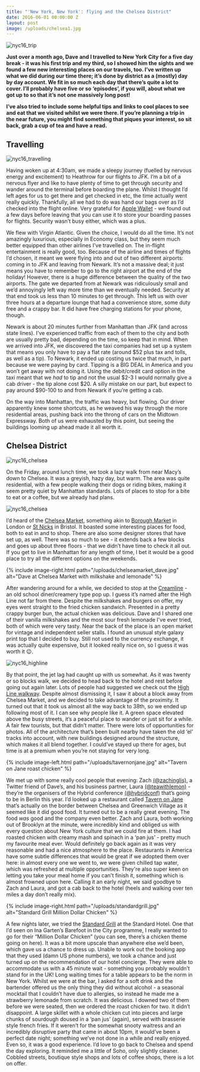 ```yaml
---
title: "'New York, New York': flying and the Chelsea District"
date: 2016-06-01 00:00:00 Z
layout: post
image: /uploads/chelsea1.jpg
---
```


![nyc16_trip](/uploads/nyc2016.jpg)

**Just over a month ago, Dave and I travelled to New York City for a five day break - it was his first trip and my third, so I showed him the sights and we found a few new interesting places on our travels, too. I’ve written up what we did during our time there; it’s done by district as a (mostly) day by day account. We fit in so much each day that there’s quite a lot to cover. I’ll probably have five or so ‘episodes’, if you will, about what we got up to so that it’s not one massively long post!**

**I’ve also tried to include some helpful tips and links to cool places to see and eat that we visited whilst we were there. If you’re planning a trip in the near future, you might find something that piques your interest, so sit back, grab a cup of tea and have a read.**

<!--more-->

## Travelling

![nyc16_travelling](/uploads/nyc16_travel.jpg)

Having woken up at 4:30am, we made a sleepy journey (fuelled by nervous energy and excitement) to Heathrow for our flights to JFK. I’m a bit of a nervous flyer and like to have plenty of time to get through security and wander around the terminal before boarding the plane. Whilst I thought I’d left ages for us to get there and get checked in etc, the time actually went really quickly. Thankfully, all we had to do was hand our bags over as I’d checked into the flight online. Very grateful for [Apple Wallet](http://www.macworld.co.uk/how-to/apple/how-to-use-apple-wallet-passbook-pay-with-iphone-3616747/) - we found out a few days before leaving that you can use it to store your boarding passes for flights. Security wasn’t busy either, which was a plus.  

We flew with Virgin Atlantic. Given the choice, I would do all the time. It’s not amazingly luxurious, especially in Economy class, but they seem much better equipped than other airlines I’ve travelled on. The in-flight entertainment is really good, too. Because of the airline and times of flights I’d chosen, it meant we were flying into and out of two different airports: coming in to JFK and leaving from Newark. It’s not a massive deal; it just means you have to remember to go to the right airport at the end of the holiday! However, there is a huge difference between the quality of the two airports. The gate we departed from at Newark was ridiculously small and we’d annoyingly left way more time than we eventually needed. Security at that end took us less than 10 minutes to get through. This left us with over three hours at a departure lounge that had a convenience store, some duty free and a crappy bar. It did have free charging stations for your phone, though.

Newark is about 20 minutes further from Manhattan than JFK (and across state lines). I’ve experienced traffic from each of them to the city and both are usually pretty bad, depending on the time, so keep that in mind. When we arrived into JFK, we discovered the taxi companies had set up a system that means you only have to pay a flat rate (around $52 plus tax and tolls, as well as a tip). To Newark, it ended up costing us twice that much, in part because we were paying by card. Tipping is a BIG DEAL in America and you won’t get away with not doing it. Using the debit/credit card option in the taxi meant that we *had* to tip and not the usual $2-3 I would normally give a cab driver - the tip alone cost $20. A silly mistake on our part, but expect to pay around $90-100 to and from Newark if you’re getting a cab.

On the way into Manhattan, the traffic was heavy, but flowing. Our driver apparently knew some shortcuts, as he weaved his way through the more residential areas, pushing back into the throng of cars on the Midtown Expressway. Both of us were exhausted by this point, but seeing the buildings looming up ahead made it all worth it.

## Chelsea District

![nyc16_chelsea](/uploads/chelsea1.jpg)

On the Friday, around lunch time, we took a lazy walk from near Macy’s down to Chelsea. It was a greyish, hazy day, but warm. The area was quite residential, with a few people walking their dogs or riding bikes, making it seem pretty quiet by Manhattan standards. Lots of places to stop for a bite to eat or a coffee, but we already had plans.

![nyc16_chelsea](/uploads/chelsea_bike.jpg)

I’d heard of the [Chelsea Market](http://www.chelseamarket.com/), something akin to [Borough Market](http://boroughmarket.org.uk/) in London or [St Nicks](http://www2.bristol.gov.uk/nav/st-nicholas-markets) in Bristol. It boasted some interesting places for food, both to eat in and to shop. There are also some designer stores that have set up, as well. There was so much to see - it extends back a few blocks and goes up about three floors - that we didn’t have time to check it all out. If you get to live in Manhattan for any length of time, I bet it would be a good place to try all the different options on the weekends.

{% include image-right.html path="/uploads/chelseamarket_dave.jpg" alt="Dave at Chelsea Market with milkshake and lemonade" %}

After wandering around for a while, we decided to stop at the [Creamline](http://www.creamlinenyc.com/) - an old school diner/creamery type pop up. I guess it’s named after the High Line not far from there. Despite the milkshakes and burgers on offer, my eyes went straight to the fried chicken sandwich. Presented in a pretty crappy burger bun, the actual chicken was delicious. Dave and I shared one of their vanilla milkshakes and the most sour fresh lemonade I've ever tried, both of which were very tasty. Near the back of the place is an open market for vintage and independent seller stalls. I found an unusual style galaxy print top that I decided to buy. Still not used to the currency exchange, it was actually quite expensive, but it looked really nice on, so I guess it was worth it :wink:.

![nyc16_highline](/uploads/chelsea_highline.jpg)

By that point, the jet lag had caught up with us somewhat. As it was twenty or so blocks walk, we decided to head back to the hotel and rest before going out again later. Lots of people had suggested we check out the [High Line walkway](http://www.thehighline.org/). Despite almost dismissing it, I saw it about a block away from Chelsea Market, and we decided to take advantage of the proximity. It turned out that it took us almost all the way back to 38th, so we ended up following most of it. I can see why people like it. A green space elevated above the busy streets, it’s a peaceful place to wander or just sit for a while. A fair few tourists, but that didn’t matter. There were lots of opportunities for photos. All of the architecture that’s been built nearby have taken the old ‘el’ tracks into account, with new buildings designed around the structure, which makes it all blend together. I could’ve stayed up there for ages, but time is at a premium when you’re not staying for very long.

{% include image-left.html path="/uploads/tavernonjane.jpg" alt="Tavern on Jane roast chicken" %}

We met up with some really cool people that evening: Zach [(@zachinglis)](https://twitter.com/zachinglis), a Twitter friend of Dave’s, and his business partner, Laura [(@teawithlemon)](https://twitter.com/teawithlemon) - they’re the organisers of the Hybrid conference [(@hybridconf)](http://www.twitter.com/hybridconf) that’s going to be in Berlin this year. I’d looked up a restaurant called [Tavern on Jane](http://tavernonjane.com/) that’s actually on the border between Chelsea and Greenwich Village as it seemed like it did good food. It turned out to be a really great evening. The food *was* good and the company even better. Zach and Laura, both working out of Brooklyn at the minute, were incredibly kind and obliged us with every question about New York culture that we could fire at them. I had roasted chicken with creamy mash and spinach in a ‘pan jus’ - pretty much my favourite meal ever. Would definitely go back again as it was very reasonable and had a nice atmosphere to the place. Restaurants in America have some subtle differences that would be great if we adopted them over here: in almost every one we went to, we were given chilled tap water, which was refreshed at multiple opportunities. They're also super keen on letting you take your meal home if you can't finish it, something which is almost frowned upon here. Calling it an early night, we said goodbye to Zach and Laura, and got a cab back to the hotel (heels and walking over ten miles a day don’t really mix).

{% include image-right.html path="/uploads/standardgrill.jpg" alt="Standard Grill Million Dollar Chicken" %}

A few nights later, we tried the [Standard Grill](http://www.thestandardgrill.com/) at the Standard Hotel. One that I’d seen on Ina Garten’s Barefoot in the City programme, I really wanted to go for their “Million Dollar Chicken” (you can see, there’s a chicken theme going on here). It was a bit more upscale than anywhere else we’d been, which gave us a chance to dress up. Unable to work out the booking app that they used (damn US phone numbers), we took a chance and just turned up on the recommendation of our hotel concierge. They were able to accommodate us with a 45 minute wait - something you probably wouldn’t stand for in the UK! Long waiting times for a table appears to be the norm in New York. Whilst we were at the bar, I asked for a soft drink and the bartender offered us the only thing they did without alcohol - a seasonal mocktail that I couldn’t have due to allergies, so instead he made me a strawberry lemonade from scratch. It was delicious. I downed two of them before we were seated, then we ordered the roast chicken for two. It didn’t disappoint. A large skillet with a whole chicken cut into pieces and large chunks of sourdough doused in a ‘pan jus’ (again), served with brasserie style french fries. If it weren’t for the somewhat snooty waitress and an incredibly disruptive party that came in about 10pm, it would’ve been a perfect date night; something we’ve not done in a while and really enjoyed. Even so, it was a good experience. I’d love to go back to Chelsea and spend the day exploring. It reminded me a little of Soho, only slightly cleaner. Cobbled streets, boutique style shops and lots of coffee shops, there is a lot on offer.
